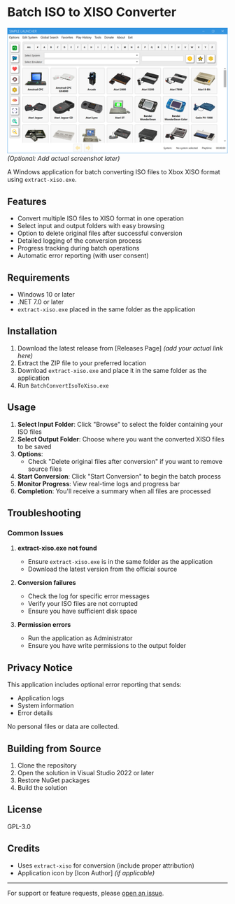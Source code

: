 # Batch ISO to XISO Converter

![Application Screenshot](screenshot.png) *(Optional: Add actual screenshot later)*

A Windows application for batch converting ISO files to Xbox XISO format using `extract-xiso.exe`.

## Features

- Convert multiple ISO files to XISO format in one operation
- Select input and output folders with easy browsing
- Option to delete original files after successful conversion
- Detailed logging of the conversion process
- Progress tracking during batch operations
- Automatic error reporting (with user consent)

## Requirements

- Windows 10 or later
- .NET 7.0 or later
- `extract-xiso.exe` placed in the same folder as the application

## Installation

1. Download the latest release from [Releases Page] *(add your actual link here)*
2. Extract the ZIP file to your preferred location
3. Download `extract-xiso.exe` and place it in the same folder as the application
4. Run `BatchConvertIsoToXiso.exe`

## Usage

1. **Select Input Folder**: Click "Browse" to select the folder containing your ISO files
2. **Select Output Folder**: Choose where you want the converted XISO files to be saved
3. **Options**:
   - Check "Delete original files after conversion" if you want to remove source files
4. **Start Conversion**: Click "Start Conversion" to begin the batch process
5. **Monitor Progress**: View real-time logs and progress bar
6. **Completion**: You'll receive a summary when all files are processed

## Troubleshooting

### Common Issues

1. **extract-xiso.exe not found**
   - Ensure `extract-xiso.exe` is in the same folder as the application
   - Download the latest version from the official source

2. **Conversion failures**
   - Check the log for specific error messages
   - Verify your ISO files are not corrupted
   - Ensure you have sufficient disk space

3. **Permission errors**
   - Run the application as Administrator
   - Ensure you have write permissions to the output folder

## Privacy Notice

This application includes optional error reporting that sends:
- Application logs
- System information
- Error details

No personal files or data are collected.

## Building from Source

1. Clone the repository
2. Open the solution in Visual Studio 2022 or later
3. Restore NuGet packages
4. Build the solution

## License

GPL-3.0

## Credits

- Uses `extract-xiso` for conversion (include proper attribution)
- Application icon by [Icon Author] *(if applicable)*

---

For support or feature requests, please [open an issue](your-repo-link/issues).

```